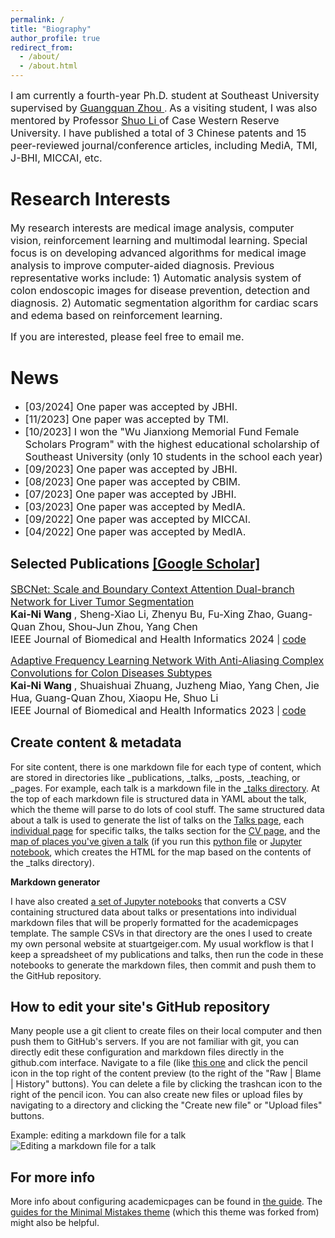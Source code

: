 ```yaml
---
permalink: /
title: "Biography"
author_profile: true
redirect_from: 
  - /about/
  - /about.html
---
```

<font size=3> I am currently a fourth-year Ph.D. student at Southeast University supervised by </font>
[<font size=3> Guangquan Zhou </font>](https://bme.seu.edu.cn/2017/0912/c463a197034/page.htm).  <font size=3> As a visiting student, I was also mentored by Professor </font> [<font size=3> Shuo Li </font>](http://digitalimaginggroup.ca/members/shuo.php) <font size=3> of Case Western Reserve University. I have published a total of 3 Chinese patents and 15 peer-reviewed journal/conference articles, including MediA, TMI, J-BHI, MICCAI, etc. </font>

Research Interests
======
<font size=3>
My research interests are medical image analysis, computer vision, reinforcement learning and multimodal learning. Special focus is on developing advanced algorithms for medical image analysis to improve computer-aided diagnosis. Previous representative works include: 1) Automatic analysis system of colon endoscopic images for disease prevention, detection and diagnosis. 2) Automatic segmentation algorithm for cardiac scars and edema based on reinforcement learning.   <br>

If you are interested, please feel free to email me. 
</font>

News
======
- <font size=3> [03/2024] One paper was accepted by JBHI. </font>
- <font size=3> [11/2023] One paper was accepted by TMI. </font>
- <font size=3> [10/2023] I won the "Wu Jianxiong Memorial Fund Female Scholars Program" with the highest educational scholarship of Southeast University (only 10 students in the school each year) </font>
- <font size=3> [09/2023] One paper was accepted by JBHI. </font>
- <font size=3> [08/2023] One paper was accepted by CBIM. </font>
- <font size=3> [07/2023] One paper was accepted by JBHI. </font>
- <font size=3> [03/2023] One paper was accepted by MedIA. </font>
- <font size=3> [09/2022] One paper was accepted by MICCAI. </font>
- <font size=3> [04/2022] One paper was accepted by MedIA. </font>

Selected Publications [[Google Scholar]](https://scholar.google.com.hk/citations?user=nMRUtZsAAAAJ&hl=zh-CN)
------
[<font size=3> SBCNet: Scale and Boundary Context Attention Dual-branch Network for Liver Tumor Segmentation </font>](https://ieeexplore.ieee.org/abstract/document/10457551)  
**<font size=3> Kai-Ni Wang </font>** <font size=3>, Sheng-Xiao Li, Zhenyu Bu, Fu-Xing Zhao, Guang-Quan Zhou, Shou-Jun Zhou, Yang Chen </font>  
<font size=3> IEEE Journal of Biomedical and Health Informatics 2024 </font> | [<font size=3> code </font>](https://github.com/gardnerzhou/SBCNet)  

[<font size=3> Adaptive Frequency Learning Network With Anti-Aliasing Complex Convolutions for Colon Diseases Subtypes </font>](https://ieeexplore.ieee.org/abstract/document/10229145)  
**<font size=3> Kai-Ni Wang </font>** <font size=3>, Shuaishuai Zhuang, Juzheng Miao, Yang Chen, Jie Hua, Guang-Quan Zhou, Xiaopu He, Shuo Li </font>  
<font size=3> IEEE Journal of Biomedical and Health Informatics 2023 </font> | [<font size=3> code </font>](https://github.com/soleilssss/AFACNet.)  




Create content & metadata
------
For site content, there is one markdown file for each type of content, which are stored in directories like _publications, _talks, _posts, _teaching, or _pages. For example, each talk is a markdown file in the [_talks directory](https://github.com/academicpages/academicpages.github.io/tree/master/_talks). At the top of each markdown file is structured data in YAML about the talk, which the theme will parse to do lots of cool stuff. The same structured data about a talk is used to generate the list of talks on the [Talks page](https://academicpages.github.io/talks), each [individual page](https://academicpages.github.io/talks/2012-03-01-talk-1) for specific talks, the talks section for the [CV page](https://academicpages.github.io/cv), and the [map of places you've given a talk](https://academicpages.github.io/talkmap.html) (if you run this [python file](https://github.com/academicpages/academicpages.github.io/blob/master/talkmap.py) or [Jupyter notebook](https://github.com/academicpages/academicpages.github.io/blob/master/talkmap.ipynb), which creates the HTML for the map based on the contents of the _talks directory).

**Markdown generator**

I have also created [a set of Jupyter notebooks](https://github.com/academicpages/academicpages.github.io/tree/master/markdown_generator
) that converts a CSV containing structured data about talks or presentations into individual markdown files that will be properly formatted for the academicpages template. The sample CSVs in that directory are the ones I used to create my own personal website at stuartgeiger.com. My usual workflow is that I keep a spreadsheet of my publications and talks, then run the code in these notebooks to generate the markdown files, then commit and push them to the GitHub repository.

How to edit your site's GitHub repository
------
Many people use a git client to create files on their local computer and then push them to GitHub's servers. If you are not familiar with git, you can directly edit these configuration and markdown files directly in the github.com interface. Navigate to a file (like [this one](https://github.com/academicpages/academicpages.github.io/blob/master/_talks/2012-03-01-talk-1.md) and click the pencil icon in the top right of the content preview (to the right of the "Raw | Blame | History" buttons). You can delete a file by clicking the trashcan icon to the right of the pencil icon. You can also create new files or upload files by navigating to a directory and clicking the "Create new file" or "Upload files" buttons. 

Example: editing a markdown file for a talk
![Editing a markdown file for a talk](/images/editing-talk.png)

For more info
------
More info about configuring academicpages can be found in [the guide](https://academicpages.github.io/markdown/). The [guides for the Minimal Mistakes theme](https://mmistakes.github.io/minimal-mistakes/docs/configuration/) (which this theme was forked from) might also be helpful.
